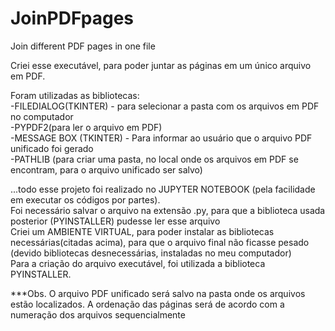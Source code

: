 # JoinPDFpages
 Join different PDF pages in one file

Criei esse executável, para poder juntar as páginas em um único arquivo em PDF.

Foram utilizadas as bibliotecas:
<br>-FILEDIALOG(TKINTER) - para selecionar a pasta com os arquivos em PDF no computador
<br>-PYPDF2(para ler o arquivo em PDF)
<br>-MESSAGE BOX (TKINTER) - Para informar ao usuário que o arquivo PDF unificado foi gerado
<br>-PATHLIB (para criar uma pasta, no local onde os arquivos em PDF se encontram, para o arquivo unificado ser salvo)

...todo esse projeto foi realizado no JUPYTER NOTEBOOK (pela facilidade em executar os códigos por partes).
<br>Foi necessário salvar o arquivo na extensão .py, para que a biblioteca usada posterior (PYINSTALLER) pudesse ler esse arquivo
<br>Criei um AMBIENTE VIRTUAL, para poder instalar as bibliotecas necessárias(citadas acima), para que o arquivo final não ficasse pesado (devido bibliotecas desnecessárias, instaladas no meu computador)
<br>Para a criação do arquivo executável, foi utilizada a biblioteca PYINSTALLER.


***Obs. O arquivo PDF unificado será salvo na pasta onde os arquivos estão localizados. A ordenação das páginas será de acordo com a numeração dos arquivos sequencialmente
